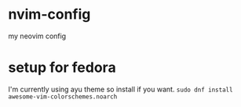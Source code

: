 # nvim-config
my neovim config

# setup for fedora
I'm currently using ayu theme so install if you want.
`sudo dnf install awesome-vim-colorschemes.noarch`
